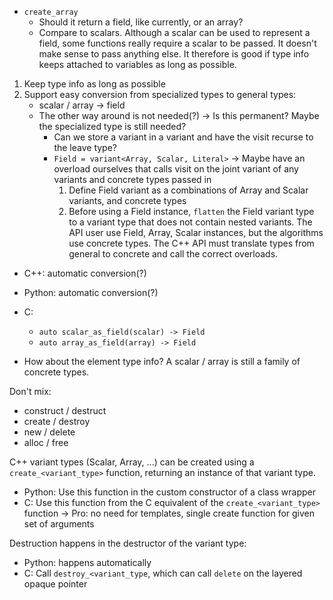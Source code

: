- `create_array`
    - Should it return a field, like currently, or an array?
    - Compare to scalars. Although a scalar can be used to represent a field, some functions really require a
      scalar to be passed. It doesn't make sense to pass anything else. It therefore is good if type info
      keeps attached to variables as long as possible.

1. Keep type info as long as possible
2. Support easy conversion from specialized types to general types:
    - scalar / array → field
    - The other way around is not needed(?)
    → Is this permanent? Maybe the specialized type is still needed?
        - Can we store a variant in a variant and have the visit recurse to the leave type?
        - `Field = variant<Array, Scalar, Literal>`
        → Maybe have an overload ourselves that calls visit on the joint variant of any variants and concrete
          types passed in
          1. Define Field variant as a combinations of Array and Scalar variants, and concrete types
          2. Before using a Field instance, `flatten` the Field variant type to a variant type that does not
             contain nested variants. The API user use Field, Array, Scalar instances, but the algorithms use
             concrete types. The C++ API must translate types from general to concrete and call the correct
             overloads.

- C++: automatic conversion(?)
- Python: automatic conversion(?)
- C:
    - `auto scalar_as_field(scalar) -> Field`
    - `auto array_as_field(array) -> Field`

- How about the element type info? A scalar / array is still a family of concrete types.

Don't mix:
- construct / destruct
- create / destroy
- new / delete
- alloc / free

C++ variant types (Scalar, Array, ...) can be created using a `create_<variant_type>` function, returning an
instance of that variant type.
- Python: Use this function in the custom constructor of a class wrapper
- C: Use this function from the C equivalent of the `create_<variant_type>` function
→ Pro: no need for templates, single create function for given set of arguments

Destruction happens in the destructor of the variant type:
- Python: happens automatically
- C: Call `destroy_<variant_type`, which can call `delete` on the layered opaque pointer
